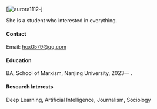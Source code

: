 

[![aurora1112-j]((https://github.com/aurora1112-j))

She is a student who interested in everything.

#### Contact

Email: hcx0579@qq.com

#### Education
BA, School of Marxism, Nanjing University, 2023— .

#### Research Interests
Deep Learning, Artificial Intelligence, Journalism, Sociology

